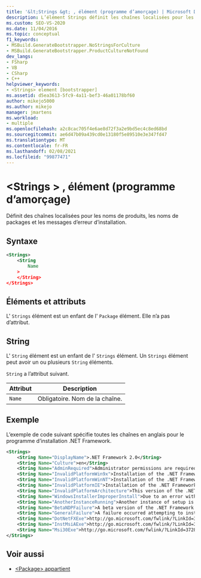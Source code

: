 ```yaml
---
title: '&lt;Strings &gt; , élément (programme d’amorçage) | Microsoft Docs'
description: L’élément Strings définit les chaînes localisées pour les noms de produits, les noms de packages et les messages d’erreur d’installation.
ms.custom: SEO-VS-2020
ms.date: 11/04/2016
ms.topic: conceptual
f1_keywords:
- MSBuild.GenerateBootstrapper.NoStringsForCulture
- MSBuild.GenerateBootstrapper.ProductCultureNotFound
dev_langs:
- FSharp
- VB
- CSharp
- C++
helpviewer_keywords:
- <Strings> element [bootstrapper]
ms.assetid: d5ea3613-5fc9-4a11-bef3-46a01178bf60
author: mikejo5000
ms.author: mikejo
manager: jmartens
ms.workload:
- multiple
ms.openlocfilehash: a2c8cac705f4e6ae8d72f3a2e9bd5ec4c8ed68bd
ms.sourcegitcommit: ae6d47b09a439cd0e13180f5e89510e3e347fd47
ms.translationtype: MT
ms.contentlocale: fr-FR
ms.lasthandoff: 02/08/2021
ms.locfileid: "99877471"
---
```

# <a name="ltstringsgt-element-bootstrapper"></a>&lt;Strings &gt; , élément (programme d’amorçage)
Définit des chaînes localisées pour les noms de produits, les noms de packages et les messages d’erreur d’installation.

## <a name="syntax"></a>Syntaxe

```xml
<Strings>
    <String
        Name
    >
    </String>
</Strings>
```

## <a name="elements-and-attributes"></a>Éléments et attributs
 L' `Strings` élément est un enfant de l' `Package` élément. Elle n’a pas d’attribut.

## <a name="string"></a>String
 L' `String` élément est un enfant de l' `Strings` élément. Un `Strings` élément peut avoir un ou plusieurs `String` éléments.

 `String` a l’attribut suivant.

|Attribut|Description|
|---------------|-----------------|
|`Name`|Obligatoire. Nom de la chaîne.|

## <a name="example"></a>Exemple
 L’exemple de code suivant spécifie toutes les chaînes en anglais pour le programme d’installation .NET Framework.

```xml
<Strings>
    <String Name="DisplayName">.NET Framework 2.0</String>
    <String Name="Culture">en</String>
    <String Name="AdminRequired">Administrator permissions are required to install the .NET Framework 2.0. Contact your administrator.</String>
    <String Name="InvalidPlatformWin9x">Installation of the .NET Framework 2.0 is not supported on Windows 95. Contact your application vendor.</String>
    <String Name="InvalidPlatformWinNT">Installation of the .NET Framework 2.0 is not supported on Windows NT 4.0. Contact your application vendor.</String>
    <String Name="InvalidPlatformIE">Installation of the .NET Framework 2.0 requires Internet Explorer 5.01 or greater. Contact your application vendor.</String>
    <String Name="InvalidPlatformArchitecture">This version of the .NET Framework 2.0 is not supported on a 64-bit operating system. Contact your application vendor.</String>
    <String Name="WindowsInstallerImproperInstall">Due to an error with Windows Installer, the installation of the .NET Framework 2.0 cannot proceed.</String>
    <String Name="AnotherInstanceRunning">Another instance of setup is already running. The running instance must complete before this setup can proceed.</String>
    <String Name="BetaNDPFailure">A beta version of the .NET Framework was detected on the computer. Uninstall any previous beta versions of .NET Framework before continuing.</String>
    <String Name="GeneralFailure">A failure occurred attempting to install the .NET Framework 2.0.</String>
    <String Name="DotNetFXExe">http://go.microsoft.com/fwlink/?LinkId=37283</String>
    <String Name="InstMsiAExe">http://go.microsoft.com/fwlink/?LinkId=37285</String>
    <String Name="Msi30Exe">http://go.microsoft.com/fwlink/?LinkId=37287</String>
</Strings>
```

## <a name="see-also"></a>Voir aussi
- [\<Package> appartient](../deployment/package-element-bootstrapper.md)